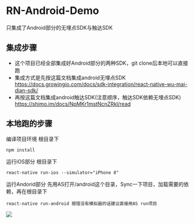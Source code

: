 # RN-Android-Demo
只集成了Android部分的无埋点SDK与触达SDK

## 集成步骤
- 这个项目已经全部集成好Android部分的两种SDK，git clone后本地可以直接跑
- 集成方式是先按这篇文档集成android无埋点SDK https://docs.growingio.com/docs/sdk-integration/react-native-wu-mai-dian-sdk/
- 再按这篇文档集成android触达SDK(注意顺序，触达SDK依赖无埋点SDK) https://shimo.im/docs/NpMKr1mstNcnZRkl/read


## 本地跑的步骤

编译项目环境 根目录下
  ```
  npm install 
```
运行iOS部分 根目录下
  ```
  react-native run-ios --simulator="iPhone 8"
  ```
运行Andorid部分 先用AS打开/android这个目录，Sync一下项目，加载需要的依赖，再在根目录下
  ```
  react-native run-android 报错没有模拟器的话建议直接用AS run项目
```
![](https://tva1.sinaimg.cn/large/006y8mN6ly1g7czun16rfj30yq0u0wh5.jpg)
